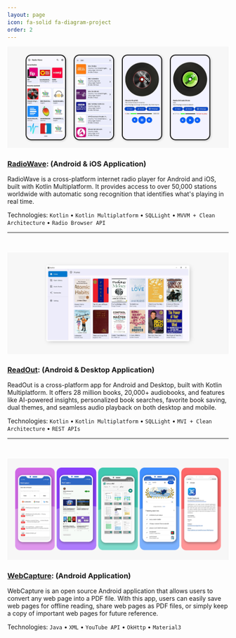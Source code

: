 ```yaml
---
layout: page
icon: fa-solid fa-diagram-project
order: 2
---
```



![RadioWave](/assets/img/projects/radio-wave.jpg)

### [**RadioWave**](https://github.com/OneDroid/RadioWave): (Android & iOS Application)

RadioWave is a cross-platform internet radio player for Android and iOS, built with Kotlin Multiplatform. It provides access to over 50,000 stations worldwide with automatic song recognition that identifies what's playing in real time. 

Technologies: `Kotlin` • `Kotlin Multiplatform` • `SQLLight` • `MVVM + Clean Architecture` • `Radio Browser API`

---

<br>

![RadioWave](/assets/img/projects/read-out.jpg)

### [**ReadOut**](https://github.com/tawhidmonowar/ReadOut): (Android & Desktop Application)

ReadOut is a cross-platform app for Android and Desktop, built with Kotlin Multiplatform. It offers 28 million books, 20,000+ audiobooks, and features like AI-powered insights, personalized book searches, favorite book saving, dual themes, and seamless audio playback on both desktop and mobile.

Technologies: `Kotlin` • `Kotlin Multiplatform` • `SQLLight` • `MVI + Clean Architecture` • `REST APIs`

---

<br>

![WebCapture](/assets/img/projects/web-capture.jpg)

### [**WebCapture**](https://github.com/tawhidmonowar/WebCapture): (Android Application)

WebCapture is an open source Android application that allows users to convert any web page into a PDF file. With this app, users can easily save web pages for offline reading, share web pages as PDF files, or simply keep a copy of important web pages for future reference. 

Technologies: `Java` • `XML` • `YouTube API` • `OkHttp` • `Material3`

